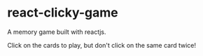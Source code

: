 # react-clicky-game
A memory game built with reactjs.

Click on the cards to play, but don't click on the same card twice!
